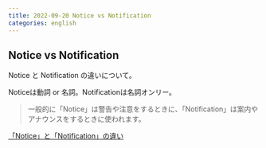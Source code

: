 ```yaml
---
title: 2022-09-20 Notice vs Notification
categories: english
---
```


## Notice vs Notification

Notice と Notification の違いについて。

Noticeは動詞 or 名詞。Notificationは名詞オンリー。

> 一般的に「Notice」は警告や注意をするときに、「Notification」は案内やアナウンスをするときに使われます。

[「Notice」と「Notification」の違い](https://kotanglish.jp/3017)
